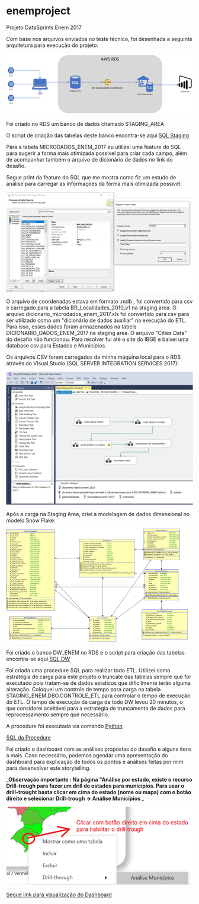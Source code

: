 # enemproject
Projeto DataSprints Enem 2017

Com base nos arquivos enviados no teste técnico, foi desenhada a seguinte arquitetura para execução do projeto:

![Arquitetura](Arquitetura.png)

Foi criado no RDS um banco de dados chamado STAGING_AREA 

O script de criação das tabelas deste banco encontra-se aqui [SQL Staging](https://github.com/gabriel88alen88/enemproject/blob/master/Cria%C3%A7%C3%A3o%20tabelas%20database%20Staging_Enem.sql)

Para a tabela MICRODADOS_ENEM_2017 eu utilizei uma feature do SQL para sugerir a forma mais otimizada possível para criar cada campo, além de acompanhar também o arquivo de dicionário de dados no link do desafio.

Segue print da feature do SQL que me mostra como fiz um estudo de análise para carregar as informações da forma mais otimizada possível:

![SugestSQL](sugestdatatype.png)

O arquivo de coordenadas estava em formato .mdb , foi convertido para csv e carregado para a tabela BR_Localidades_2010_v1 na staging area. 
O arquivo dicionario_microdados_enem_2017.xls foi convertido para csv para ser utilizado como um "dicionário de dados auxiliar" na execução do ETL. Para isso, esses dados foram armazenados na tabela DICIONARIO_DADOS_ENEM_2017 na staging area.
O arquivo "Cities Data" do desafio não funcionou. Para resolver fui até o site do IBGE e baixei uma database csv para Estados e Municípios.

Os arquivos CSV foram carregados da minha máquina local para o RDS através do Visual Studio (SQL SERVER INTEGRATION SERVICES 2017):

![SSIS](ssis.jpg)

Após a carga na Staging Area, criei a modelagem de dados dimensional no modelo Snow Flake:


![dimensional](Dimensional1.png)

Foi criado o banco DW_ENEM no RDS e o script para criação das tabelas encontra-se aqui [SQL DW](https://github.com/gabriel88alen88/enemproject/blob/master/CreateTableDw.sql)

Foi criada uma procedure SQL para realizar todo ETL.
Utilizei como estratégia de carga para este projeto o truncate das tabelas sempre que for executado pois tratam-se de dados estaticos que dificilmente terão alguma alteração. 
Coloquei um controle de tempo para carga na tabela STAGING_ENEM.DBO.CONTROLE_ETL para controlar o tempo de execução do ETL.
O tempo de execução da carga de todo DW levou 20 minutos, o que considerei aceitável para a estratégia de truncamento de dados para reprocessamento sempre que necessário.

A procedure foi executada via comando [Python](phytonetl.py) 

[SQL da Procedure](ProcedureETL.sql)

Foi criado o dashboard com as análises propostas do desafio e alguns itens a mais. Caso necessário, podemos agendar uma apresentação do dashboard para explicação de todos os pontos e análises feitas por mim para desenvolver este storytelling. 

**_Observação importante :  Na página "Análise por estado, existe o recurso Drill-trough para fazer um drill de estados para municípios. Para usar o drill-trought basta clicar em cima do estado (nome ou mapa) com o botão direito e selecionar Drill-trough -> Análise Municípios _**  

![Drill-Trough](drill.png)

[Segue link para visualização do Dashboard](https://app.powerbi.com/view?r=eyJrIjoiZTAwOTA4NTktYWEzOS00Mjk0LTg0MTAtMjE1MmQxYmRkODEzIiwidCI6IjE0MjY1MzNiLWMwNGEtNDJjOC1iNzZlLWYwZjNlN2JlMTEyMyJ9)

